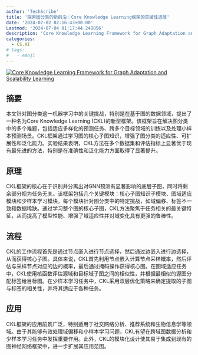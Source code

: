 ```yaml
---
author: 'TechScribe'
title: '探索图分类的新前沿：Core Knowledge Learning框架的突破性进展'
date: '2024-07-02 02:16:43+00:00'
Lastmod: '2024-07-04 01:17:44.248856'
description: 'Core Knowledge Learning Framework for Graph Adaptation and Scalability Learning'
categories:
  - CS.AI
# tags:
#   - emoji
---
```


[![Core Knowledge Learning Framework for Graph Adaptation and Scalability Learning](https://arxiv-research-1301205113.cos.ap-guangzhou.myqcloud.com/images/2407.01886v1.pdf_0.jpg)](https://arxiv.org/abs/2407.01886v1)

## 摘要

本文针对图分类这一机器学习中的关键挑战，特别是在基于图的数据领域，提出了一种名为Core Knowledge Learning (CKL)的新型框架。该框架旨在解决图分类中的多个难题，包括适应多样化的预测任务、跨多个目标领域的训练以及处理小样本预测场景。CKL框架通过学习图的核心子图知识，增强了图分类的适应性、可扩展性和泛化能力。实验结果表明，CKL方法在多个数据集和评估指标上显著优于现有最先进的方法，特别是在准确性和泛化能力方面取得了显著提升。<!--more-->

## 原理

CKL框架的核心在于识别并分离出对GNN预测有显著影响的底层子图，同时将剩余部分视为任务无关。该框架包括几个关键模块：核心子图知识子模块、图域适应模块和少样本学习模块。每个模块针对图分类中的特定挑战，如域偏移、标签不一致和数据稀缺。通过学习整个图的核心子图，CKL方法聚焦于任务相关的最关键特征，从而提高了模型性能、增强了域适应性并对域变化具有更强的鲁棒性。

## 流程

CKL的工作流程首先是通过节点嵌入进行节点选择，然后通过边嵌入进行边选择，从而获得核心子图。具体来说，CKL首先利用节点嵌入计算节点采样概率，然后评估与采样节点对应的边的概率，最后通过掩码操作获得核心图。在图域适应任务中，CKL使用核函数评估源域和目标域子图之间的相似性，并根据最相似的源图分配标签给目标图。在少样本学习任务中，CKL采用双层优化策略来确定提取的子图与标签的相关性，并将其适应于各种任务。

## 应用

CKL框架的应用前景广泛，特别适用于社交网络分析、推荐系统和生物信息学等领域。由于其能够有效处理域偏移和小样本学习问题，CKL有望在跨域图数据分析和少样本学习任务中发挥重要作用。此外，CKL的模块化设计使其易于集成到现有的图神经网络框架中，进一步扩展其应用范围。